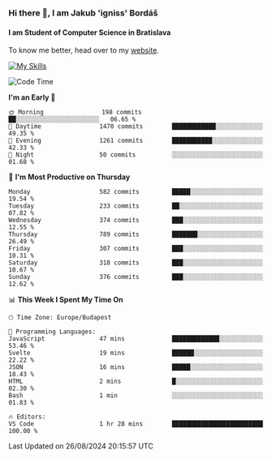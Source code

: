### Hi there 👋, I am Jakub 'igniss' Bordáš

#### I am Student of Computer Science in Bratislava
To know me better, head over to my [website](https://bordas.sk).

[![My Skills](https://skillicons.dev/icons?i=js,html,css,figma,svelte,java,kotlin,python,postgresql,typescript,nest,nodejs)](https://bordas.sk)


<!--START_SECTION:waka-->
![Code Time](http://img.shields.io/badge/Code%20Time-1%2C496%20hrs%2036%20mins-blue)

**I'm an Early 🐤** 

```text
🌞 Morning                198 commits         ██░░░░░░░░░░░░░░░░░░░░░░░   06.65 % 
🌆 Daytime                1470 commits        ████████████░░░░░░░░░░░░░   49.35 % 
🌃 Evening                1261 commits        ███████████░░░░░░░░░░░░░░   42.33 % 
🌙 Night                  50 commits          ░░░░░░░░░░░░░░░░░░░░░░░░░   01.68 % 
```
📅 **I'm Most Productive on Thursday** 

```text
Monday                   582 commits         █████░░░░░░░░░░░░░░░░░░░░   19.54 % 
Tuesday                  233 commits         ██░░░░░░░░░░░░░░░░░░░░░░░   07.82 % 
Wednesday                374 commits         ███░░░░░░░░░░░░░░░░░░░░░░   12.55 % 
Thursday                 789 commits         ███████░░░░░░░░░░░░░░░░░░   26.49 % 
Friday                   307 commits         ███░░░░░░░░░░░░░░░░░░░░░░   10.31 % 
Saturday                 318 commits         ███░░░░░░░░░░░░░░░░░░░░░░   10.67 % 
Sunday                   376 commits         ███░░░░░░░░░░░░░░░░░░░░░░   12.62 % 
```


📊 **This Week I Spent My Time On** 

```text
🕑︎ Time Zone: Europe/Budapest

💬 Programming Languages: 
JavaScript               47 mins             █████████████░░░░░░░░░░░░   53.46 % 
Svelte                   19 mins             ██████░░░░░░░░░░░░░░░░░░░   22.22 % 
JSON                     16 mins             █████░░░░░░░░░░░░░░░░░░░░   18.43 % 
HTML                     2 mins              █░░░░░░░░░░░░░░░░░░░░░░░░   02.30 % 
Bash                     1 min               ░░░░░░░░░░░░░░░░░░░░░░░░░   01.83 % 

🔥 Editors: 
VS Code                  1 hr 28 mins        █████████████████████████   100.00 % 
```


 Last Updated on 26/08/2024 20:15:57 UTC
<!--END_SECTION:waka-->
